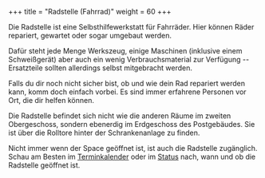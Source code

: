 +++
title = "Radstelle (Fahrrad)"
weight = 60
+++

Die Radstelle ist eine Selbsthilfewerkstatt für Fahrräder. Hier können Räder
repariert, gewartet oder sogar umgebaut werden.

Dafür steht jede Menge Werkszeug, einige Maschinen (inklusive einem
Schweißgerät) aber auch ein wenig Verbrauchsmaterial zur
Verfügung -- Ersatzteile sollten allerdings selbst mitgebracht werden.

Falls du dir noch nicht sicher bist, ob und wie dein Rad repariert werden kann,
komm doch einfach vorbei. Es sind immer erfahrene Personen vor Ort, die dir
helfen können.

Die Radstelle befindet sich nicht wie die anderen Räume im zweiten Obergeschoss,
sondern ebenerdig im Erdgeschoss des Postgebäudes. Sie ist über die Rolltore
hinter der Schrankenanlage zu finden.

Nicht immer wenn der Space geöffnet ist, ist auch die Radstelle zugänglich.
Schau am Besten im [Terminkalender](@/calendar.md) oder im
[Status](https://status.mainframe.io) nach, wann und ob die Radstelle geöffnet
ist.

<!-- TODO: Fotos Radstelle >
